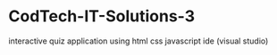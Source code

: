 # CodTech-IT-Solutions-3
interactive quiz application using html css javascript ide (visual studio)
